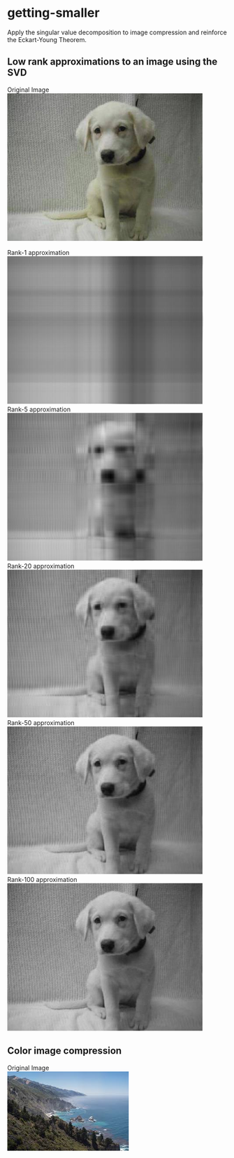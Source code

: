 # getting-smaller
Apply the singular value decomposition to image compression and reinforce the Eckart-Young Theorem.

## Low rank approximations to an image using the SVD

Original Image</br>
![Original Image](./img/BabySophie.jpg)

Rank-1 approximation</br>
![Rank-1 approximation](./img/compressedBabySophie_rank_1.jpg)</br>
Rank-5 approximation</br>
![Rank-5 approximation](./img/compressedBabySophie_rank_5.jpg)</br>
Rank-20 approximation</br>
![Rank-20 approximation](./img/compressedBabySophie_rank_20.jpg)</br>
Rank-50 approximation</br>
![Rank-50 approximation](./img/compressedBabySophie_rank_50.jpg)</br>
Rank-100 approximation</br>
![Rank-100 approximation](./img/compressedBabySophie_rank_100.jpg)</br>

## Color image compression

Original Image</br>
![Original Image](./img/big_sur.jpeg)
